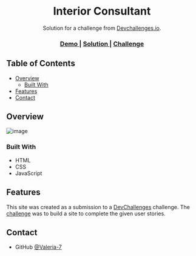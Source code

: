 <h1 align="center">Interior Consultant</h1>

<div align="center">
   Solution for a challenge from  <a href="http://devchallenges.io" target="_blank">Devchallenges.io</a>.
</div>

<div align="center">
  <h3>
    <a href="https://valeria-7.github.io/DevCh_rwd_3-interior-consultant/">
      Demo
    </a>
    <span> | </span>
    <a href="https://github.com/Valeria-7/DevCh_rwd_3-interior-consultant">
      Solution
    </a>
    <span> | </span>
    <a href="https://devchallenges.io/challenges/Jymh2b2FyebRTUljkNcb">
      Challenge
    </a>
  </h3>
</div>

## Table of Contents

- [Overview](#overview)
  - [Built With](#built-with)
- [Features](#features)
- [Contact](#contact)

## Overview

![image](https://user-images.githubusercontent.com/68329127/148060653-0f888c6b-d33c-406e-98bf-04307a63e00b.png)

### Built With

- HTML
- CSS
- JavaScript

## Features

This site was created as a submission to a [DevChallenges](https://devchallenges.io/challenges) challenge. The [challenge](https://devchallenges.io/challenges/Jymh2b2FyebRTUljkNcb) was to build a site to complete the given user stories.

## Contact

- GitHub [@Valeria-7](https://github.com/Valeria-7)
